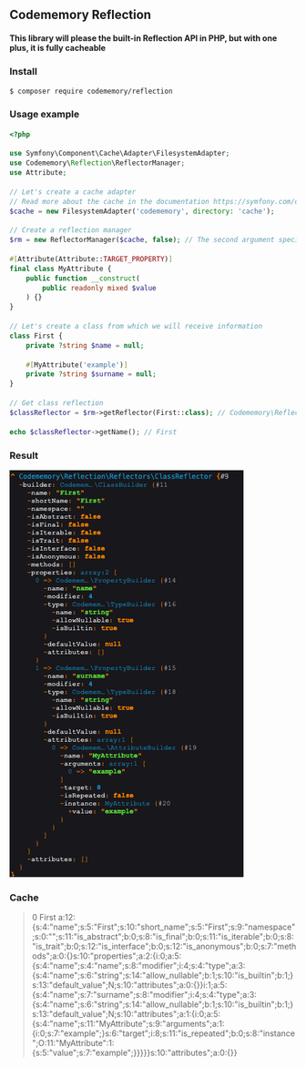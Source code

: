 ## Codememory Reflection
#### This library will please the built-in Reflection API in PHP, but with one plus, it is fully cacheable

### Install
```shell 
$ composer require codememory/reflection
```

### Usage example

```php
<?php

use Symfony\Component\Cache\Adapter\FilesystemAdapter;
use Codememory\Reflection\ReflectorManager;
use Attribute;

// Let's create a cache adapter
// Read more about the cache in the documentation https://symfony.com/doc/current/components/cache.html
$cache = new FilesystemAdapter('codememory', directory: 'cache');

// Create a reflection manager
$rm = new ReflectorManager($cache, false); // The second argument specifies the application environment (isDev), dev mode is enabled by default

#[Attribute(Attribute::TARGET_PROPERTY)]
final class MyAttribute {
    public function __construct(
        public readonly mixed $value
    ) {}
}

// Let's create a class from which we will receive information
class First {
    private ?string $name = null;
    
    #[MyAttribute('example')]
    private ?string $surname = null;
}

// Get class reflection
$classReflector = $rm->getReflector(First::class); // Codememory\Reflection\Reflectors\ClassReflector

echo $classReflector->getName(); // First
```

### Result

![image info](./doc/var-dumo-reflector.png)

### Cache
> 0
First
a:12:{s:4:"name";s:5:"First";s:10:"short_name";s:5:"First";s:9:"namespace";s:0:"";s:11:"is_abstract";b:0;s:8:"is_final";b:0;s:11:"is_iterable";b:0;s:8:"is_trait";b:0;s:12:"is_interface";b:0;s:12:"is_anonymous";b:0;s:7:"methods";a:0:{}s:10:"properties";a:2:{i:0;a:5:{s:4:"name";s:4:"name";s:8:"modifier";i:4;s:4:"type";a:3:{s:4:"name";s:6:"string";s:14:"allow_nullable";b:1;s:10:"is_builtin";b:1;}s:13:"default_value";N;s:10:"attributes";a:0:{}}i:1;a:5:{s:4:"name";s:7:"surname";s:8:"modifier";i:4;s:4:"type";a:3:{s:4:"name";s:6:"string";s:14:"allow_nullable";b:1;s:10:"is_builtin";b:1;}s:13:"default_value";N;s:10:"attributes";a:1:{i:0;a:5:{s:4:"name";s:11:"MyAttribute";s:9:"arguments";a:1:{i:0;s:7:"example";}s:6:"target";i:8;s:11:"is_repeated";b:0;s:8:"instance";O:11:"MyAttribute":1:{s:5:"value";s:7:"example";}}}}}s:10:"attributes";a:0:{}}